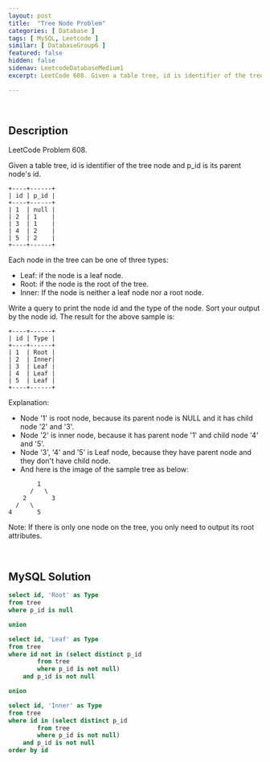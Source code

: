 ```yaml
---
layout: post
title:  "Tree Node Problem"
categories: [ Database ]
tags: [ MySQL, Leetcode ]
similar: [ DatabaseGroup6 ]
featured: false
hidden: false
sidenav: LeetcodeDatabaseMedium1
excerpt: LeetCode 608. Given a table tree, id is identifier of the tree node and p_id is its parent node's id.

---
```


<br />

## Description

LeetCode Problem 608. 

Given a table tree, id is identifier of the tree node and p_id is its parent node's id.

```
+----+------+
| id | p_id |
+----+------+
| 1  | null |
| 2  | 1    |
| 3  | 1    |
| 4  | 2    |
| 5  | 2    |
+----+------+
```
Each node in the tree can be one of three types:
* Leaf: if the node is a leaf node.
* Root: if the node is the root of the tree.
* Inner: If the node is neither a leaf node nor a root node.
 

Write a query to print the node id and the type of the node. Sort your output by the node id. The result for the above sample is:
 
```
+----+------+
| id | Type |
+----+------+
| 1  | Root |
| 2  | Inner|
| 3  | Leaf |
| 4  | Leaf |
| 5  | Leaf |
+----+------+
```

Explanation:

* Node '1' is root node, because its parent node is NULL and it has child node '2' and '3'.
* Node '2' is inner node, because it has parent node '1' and child node '4' and '5'.
* Node '3', '4' and '5' is Leaf node, because they have parent node and they don't have child node.
* And here is the image of the sample tree as below:
 
```
        1
      /   \
    2       3
  /   \
4       5
```
Note: If there is only one node on the tree, you only need to output its root attributes.



<br />

## MySQL Solution


```sql
select id, 'Root' as Type
from tree
where p_id is null

union

select id, 'Leaf' as Type
from tree
where id not in (select distinct p_id
        from tree
        where p_id is not null) 
    and p_id is not null

union

select id, 'Inner' as Type
from tree
where id in (select distinct p_id
        from tree
        where p_id is not null)
    and p_id is not null
order by id
```
